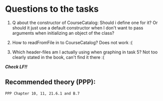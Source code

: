 # Questions to the tasks

1. Q about the constructor of CourseCatalog: Should i define one for it? Or should it just use a default constructor when I don't want to pass arguments when initializing an object of the class?

2. How to readFromFile in to CourseCatalog? Does not work :(

3. Which header-files am I actually using when graphing in task 5? Not too clearly stated in the book, can't find it there :(


***Check LF!!*** 

## Recommended theory (PPP):
```
PPP Chapter 10, 11, 21.6.1 and B.7

```